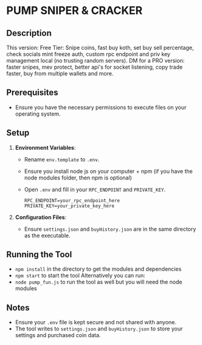 # PUMP SNIPER & CRACKER

## Description
This version: Free Tier: Snipe coins, fast buy koth, set buy sell percentage, check socials mint freeze auth, custom rpc endpoint and priv key management local (no trusting random servers). 
DM for a PRO version: faster snipes, mev protect, better api's for socket listening, copy trade faster, buy from multiple wallets and more.

## Prerequisites
- Ensure you have the necessary permissions to execute files on your operating system.

## Setup

1. **Environment Variables**:
   - Rename `env.template` to `.env`.
   - Ensure you install node js on your computer + npm (if you have the node modules folder, then npm is optional)
   - Open `.env` and fill in your `RPC_ENDPOINT` and `PRIVATE_KEY`.

     ```env
     RPC_ENDPOINT=your_rpc_endpoint_here
     PRIVATE_KEY=your_private_key_here
     ```

2. **Configuration Files**:
   - Ensure `settings.json` and `buyHistory.json` are in the same directory as the executable.

## Running the Tool
- `npm install` in the directory to get the modules and dependencies
- `npm start` to start the tool
Alternatively you can run:
- `node pump_fun.js` to run the tool as well but you will need the node modules

## Notes
- Ensure your `.env` file is kept secure and not shared with anyone.
- The tool writes to `settings.json` and `buyHistory.json` to store your settings and purchased coin data.

